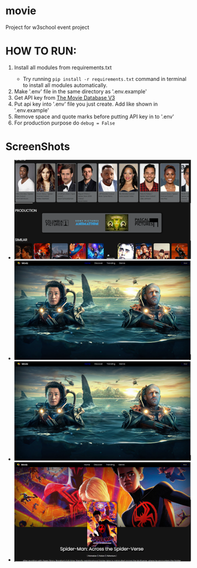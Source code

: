 # movie
Project for w3school event project

<h1>HOW TO RUN:</h1>
<ol>
<li>Install all modules from requirements.txt</li>
<ul>
<li>Try running <code>pip install -r requirements.txt</code> command in terminal to install all modules automatically.</li>
</ul>
</li>
<li>Make '.env' file in the same directory as '.env.example'</li>
<li>Get API key from <a href='https://developers.themoviedb.org/3/getting-started/introduction'>The Movie Database V3</a></li>
<li>Put api key into '.env' file you just create. Add like shown in '.env.example'</li>
<li>Remove space and quote marks before putting API key in to '.env'</li>
<li>For production purpose do <code>debug = False</code></li>
</ol>
<h1>ScreenShots</h1>
<ul>
    <li><img src = "project/static/img/ss (1).png"/></li>
    <li><img src = "project/static/img/ss (2).png"/></li>
    <li><img src = "project/static/img/ss (2).png"/></li>
    <li><img src = "project/static/img/ss (4).png"/></li>
</ul>

